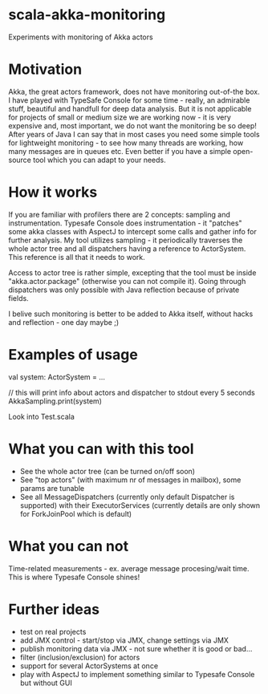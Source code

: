 scala-akka-monitoring
=====================

Experiments with monitoring of Akka actors


Motivation
==========

Akka, the great actors framework, does not have monitoring out-of-the box.
I have played with TypeSafe Console for some time - really, an admirable stuff, beautiful and handfull for deep data analysis. But it is not applicable for projects of small or medium size we are working now - it is very expensive and, most important, we do not want the monitoring be so deep!
After years of Java I can say that in most cases you need some simple tools for lightweight monitoring - to see how many threads are working, how many messages are in queues etc.
Even better if you have a simple open-source tool which you can adapt to your needs.


How it works
============

If you are familiar with profilers there are 2 concepts: sampling and instrumentation. Typesafe Console does instrumentation - it "patches" some akka classes with AspectJ to intercept some calls and gather info for further analysis.
My tool utilizes sampling - it periodically traverses the whole actor tree and all dispatchers having a reference to ActorSystem. This reference is all that it needs to work.

Access to actor tree is rather simple, excepting that the tool must be inside "akka.actor.package" (otherwise you can not compile it). Going through dispatchers was only possible with Java reflection because of private fields.

I belive such monitoring is better to be added to Akka itself, without hacks and reflection - one day maybe ;)


Examples of usage
=================
val system: ActorSystem = ...

// this will print info about actors and dispatcher to stdout every 5 seconds
AkkaSampling.print(system)

Look into Test.scala


What you can with this tool
===========================
- See the whole actor tree (can be turned on/off soon)
- See "top actors" (with maximum nr of messages in mailbox), some params are tunable
- See all MessageDispatchers (currently only default Dispatcher is supported) with their ExecutorServices (currently details are only shown for ForkJoinPool which is default)


What you can not
================
Time-related measurements - ex. average message procesing/wait time. This is where Typesafe Console shines!


Further ideas
=============
- test on real projects
- add JMX control - start/stop via JMX, change settings via JMX
- publish monitoring data via JMX - not sure whether it is good or bad...
- filter (inclusion/exclusion) for actors
- support for several ActorSystems at once
- play with AspectJ to implement something similar to Typesafe Console but without GUI
